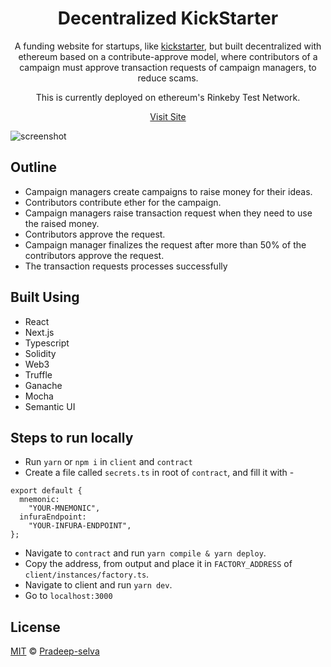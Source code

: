 <h1 align="center">Decentralized KickStarter</h1>
<div align="center">
  <p>A funding website for startups, like <a href="https://www.kickstarter.com/">kickstarter</a>, but built decentralized with ethereum based on a contribute-approve model, where contributors of a campaign must approve transaction requests of campaign managers, to reduce scams.</p>
  <p>This is currently deployed on ethereum's Rinkeby Test Network.</p>
  <p><a href="https://decentralized-kickstarter.vercel.app/">Visit Site</a></p>
</div>

![screenshot](https://i.ibb.co/NWcwVMg/image.png)

## Outline

- Campaign managers create campaigns to raise money for their ideas.
- Contributors contribute ether for the campaign.
- Campaign managers raise transaction request when they need to use the raised money.
- Contributors approve the request.
- Campaign manager finalizes the request after more than 50% of the contributors approve the request.
- The transaction requests processes successfully

## Built Using

- React
- Next.js
- Typescript
- Solidity
- Web3
- Truffle
- Ganache
- Mocha
- Semantic UI

## Steps to run locally

- Run `yarn` or `npm i` in `client` and `contract`
- Create a file called `secrets.ts` in root of `contract`, and fill it with -

```
export default {
  mnemonic:
    "YOUR-MNEMONIC",
  infuraEndpoint:
    "YOUR-INFURA-ENDPOINT",
};
```

- Navigate to `contract` and run `yarn compile & yarn deploy`.
- Copy the address, from output and place it in `FACTORY_ADDRESS` of `client/instances/factory.ts`.
- Navigate to client and run `yarn dev`.
- Go to `localhost:3000`

## License

[MIT](LICENSE) © [Pradeep-selva](https://github.com/Pradeep-selva)
